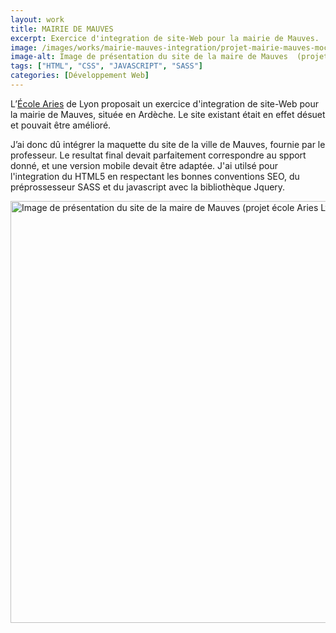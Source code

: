 ```yaml
---
layout: work
title: MAIRIE DE MAUVES
excerpt: Exercice d'integration de site-Web pour la mairie de Mauves.
image: /images/works/mairie-mauves-integration/projet-mairie-mauves-mockup.jpg
image-alt: Image de présentation du site de la maire de Mauves  (projet école Aries Lyon)
tags: ["HTML", "CSS", "JAVASCRIPT", "SASS"]
categories: [Développement Web]
---
```


<p>L&rsquo;<a href="http://www.ecolearies.fr/">&Eacute;cole Aries</a>&nbsp;de Lyon proposait un exercice d&#39;integration&nbsp;de site-Web pour la mairie de Mauves, situ&eacute;e en Ard&egrave;che. Le site existant &eacute;tait en effet d&eacute;suet et pouvait &ecirc;tre am&eacute;lior&eacute;.</p>

<p>J&rsquo;ai donc d&ucirc; int&eacute;grer la maquette du site de la ville de Mauves, fournie par le professeur. Le resultat final devait parfaitement correspondre au spport donn&eacute;, et une version mobile devait &ecirc;tre adapt&eacute;e. J&#39;ai utils&eacute; pour l&#39;integration du HTML5 en respectant les bonnes conventions SEO, du pr&eacute;prossesseur SASS et du javascript avec la biblioth&egrave;que Jquery.</p>

<p><img alt="Image de présentation du site de la maire de Mauves  (projet école Aries Lyon)" height="675" src="/images/works//mairie-mauves-integration/projet-mairie-mauves-mockup.jpg" width="1200" /></p>